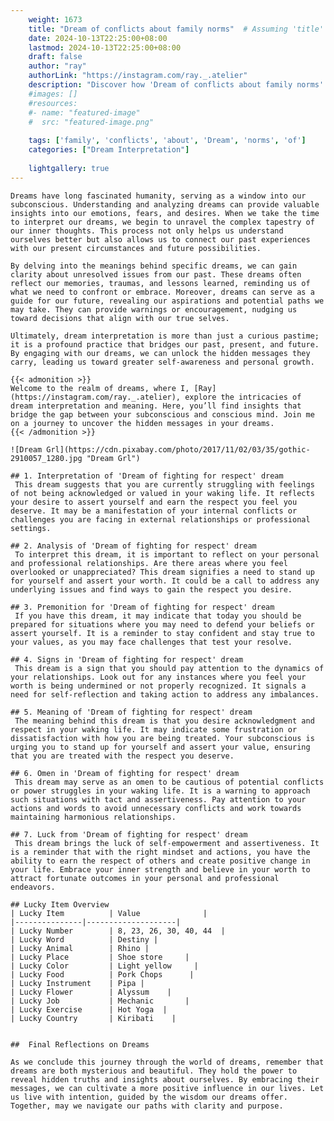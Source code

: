 ```yaml
---
    weight: 1673
    title: "Dream of conflicts about family norms"  # Assuming 'title' column exists
    date: 2024-10-13T22:25:00+08:00
    lastmod: 2024-10-13T22:25:00+08:00
    draft: false
    author: "ray"
    authorLink: "https://instagram.com/ray._.atelier"
    description: "Discover how 'Dream of conflicts about family norms' can interpret your future and uncover its significant meanings in your life."
    #images: []
    #resources:
    #- name: "featured-image"
    #  src: "featured-image.png"
    
    tags: ['family', 'conflicts', 'about', 'Dream', 'norms', 'of']
    categories: ["Dream Interpretation"]
    
    lightgallery: true
---
```

    
    Dreams have long fascinated humanity, serving as a window into our subconscious. Understanding and analyzing dreams can provide valuable insights into our emotions, fears, and desires. When we take the time to interpret our dreams, we begin to unravel the complex tapestry of our inner thoughts. This process not only helps us understand ourselves better but also allows us to connect our past experiences with our present circumstances and future possibilities.
    
    By delving into the meanings behind specific dreams, we can gain clarity about unresolved issues from our past. These dreams often reflect our memories, traumas, and lessons learned, reminding us of what we need to confront or embrace. Moreover, dreams can serve as a guide for our future, revealing our aspirations and potential paths we may take. They can provide warnings or encouragement, nudging us toward decisions that align with our true selves.
    
    Ultimately, dream interpretation is more than just a curious pastime; it is a profound practice that bridges our past, present, and future. By engaging with our dreams, we can unlock the hidden messages they carry, leading us toward greater self-awareness and personal growth.
    
    {{< admonition >}}
    Welcome to the realm of dreams, where I, [Ray](https://instagram.com/ray._.atelier), explore the intricacies of dream interpretation and meaning. Here, you’ll find insights that bridge the gap between your subconscious and conscious mind. Join me on a journey to uncover the hidden messages in your dreams.
    {{< /admonition >}}
    
    ![Dream Grl](https://cdn.pixabay.com/photo/2017/11/02/03/35/gothic-2910057_1280.jpg "Dream Grl")
    
    ## 1. Interpretation of 'Dream of fighting for respect' dream
     This dream suggests that you are currently struggling with feelings of not being acknowledged or valued in your waking life. It reflects your desire to assert yourself and earn the respect you feel you deserve. It may be a manifestation of your internal conflicts or challenges you are facing in external relationships or professional settings.
    
    ## 2. Analysis of 'Dream of fighting for respect' dream
     To interpret this dream, it is important to reflect on your personal and professional relationships. Are there areas where you feel overlooked or unappreciated? This dream signifies a need to stand up for yourself and assert your worth. It could be a call to address any underlying issues and find ways to gain the respect you desire.
    
    ## 3. Premonition for 'Dream of fighting for respect' dream
     If you have this dream, it may indicate that today you should be prepared for situations where you may need to defend your beliefs or assert yourself. It is a reminder to stay confident and stay true to your values, as you may face challenges that test your resolve.
    
    ## 4. Signs in 'Dream of fighting for respect' dream
     This dream is a sign that you should pay attention to the dynamics of your relationships. Look out for any instances where you feel your worth is being undermined or not properly recognized. It signals a need for self-reflection and taking action to address any imbalances.
    
    ## 5. Meaning of 'Dream of fighting for respect' dream
     The meaning behind this dream is that you desire acknowledgment and respect in your waking life. It may indicate some frustration or dissatisfaction with how you are being treated. Your subconscious is urging you to stand up for yourself and assert your value, ensuring that you are treated with the respect you deserve.
    
    ## 6. Omen in 'Dream of fighting for respect' dream
     This dream may serve as an omen to be cautious of potential conflicts or power struggles in your waking life. It is a warning to approach such situations with tact and assertiveness. Pay attention to your actions and words to avoid unnecessary conflicts and work towards maintaining harmonious relationships.
    
    ## 7. Luck from 'Dream of fighting for respect' dream
     This dream brings the luck of self-empowerment and assertiveness. It is a reminder that with the right mindset and actions, you have the ability to earn the respect of others and create positive change in your life. Embrace your inner strength and believe in your worth to attract fortunate outcomes in your personal and professional endeavors.
    
    ## Lucky Item Overview
    | Lucky Item          | Value              |
    |---------------|--------------------|
    | Lucky Number        | 8, 23, 26, 30, 40, 44  |
    | Lucky Word          | Destiny |
    | Lucky Animal        | Rhino |
    | Lucky Place         | Shoe store     |
    | Lucky Color         | Light yellow     |
    | Lucky Food          | Pork Chops      |
    | Lucky Instrument    | Pipa |
    | Lucky Flower        | Alyssum    |
    | Lucky Job           | Mechanic       |
    | Lucky Exercise      | Hot Yoga  |
    | Lucky Country       | Kiribati    |
    
    
    ##  Final Reflections on Dreams
    
    As we conclude this journey through the world of dreams, remember that dreams are both mysterious and beautiful. They hold the power to reveal hidden truths and insights about ourselves. By embracing their messages, we can cultivate a more positive influence in our lives. Let us live with intention, guided by the wisdom our dreams offer. Together, may we navigate our paths with clarity and purpose.
    